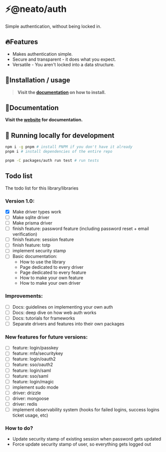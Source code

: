 # ⚡@neato/auth

Simple authentication, without being locked in.


## 🔥Features
- Makes authentication simple.
- Secure and transparent - it does what you expect.
- Versatile - You aren't locked into a data structure.


## 🍄Installation / usage

> **Visit the [documentation](https://neatojs.com/docs/auth) on how to install.**


## 📖Documentation

**Visit the [website](https://neatojs.com/docs/auth) for documentation.**


## 🧬 Running locally for development

```sh
npm i -g pnpm # install PNPM if you don't have it already
pnpm i # install dependencies of the entire repo

pnpm -C packages/auth run test # run tests
```

## Todo list

The todo list for this library/libraries

### Version 1.0:
- [x] Make driver types work
- [ ] Make sqlite driver
- [ ] Make prisma driver
- [ ] finish feature: password feature (including password reset + email verification)
- [ ] finish feature: session feature
- [ ] finish feature: totp
- [ ] implement security stamp
- [ ] Basic documentation:
   - How to use the library
   - Page dedicated to every driver
   - Page dedicated to every feature
   - How to make your own feature
   - How to make your own driver

### Improvements:
- [ ] Docs: guidelines on implementing your own auth
- [ ] Docs: deep dive on how web auth works
- [ ] Docs: tutorials for frameworks
- [ ] Separate drivers and features into their own packages

### New features for future versions:
- [ ] feature: login/passkey
- [ ] feature: mfa/securitykey
- [ ] feature: login/oauth2
- [ ] feature: sso/oauth2
- [ ] feature: login/saml
- [ ] feature: sso/saml
- [ ] feature: login/magic
- [ ] implement sudo mode
- [ ] driver: drizzle
- [ ] driver: mongoose
- [ ] driver: redis
- [ ] implement observability system (hooks for failed logins, success logins ticket usage, etc)

### How to do?
- Update security stamp of existing session when password gets updated
- Force update security stamp of user, so everything gets logged out
